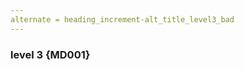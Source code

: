 ```yaml
---
alternate = heading_increment-alt_title_level3_bad
---
```


### level 3 {MD001}

<!-- markdownlint-configure-file {
  "heading-increment": {
    "front_matter_title": "^\\s*alternate\\s*="
  },
  "first-line-heading": {
    "front_matter_title": "^\\s*alternate\\s*="
  }
} -->
